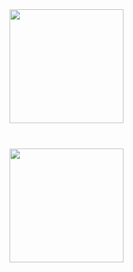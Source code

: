 <a href="#">
  <img height="200" align="center" src="https://github-readme-stats.vercel.app/api?username=alexzsk&theme=Solorized&show_icons=true&show=reviews,prs_merged,prs_merged_percentage" />
</a>

&nbsp;&nbsp;&nbsp;&nbsp; <!-- Adds some space between the images -->

<a href="#">
  <img height="200" align="center" src="https://github-readme-stats.vercel.app/api/top-langs?username=alexzsk&layout=compact&langs_count=8&card_width=320&theme=Solarized" />
</a>
